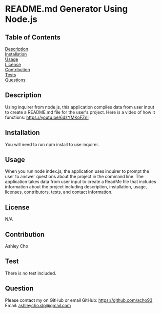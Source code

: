 # README.md Generator Using Node.js

## Table of Contents 
[Description](#description)  
[Installation](#installation)  
[Usage](#usage)  
[License](#license)  
[Contribution](#contribution)  
[Tests](#test)  
[Questions](#question)  

## Description
Using inquirer from node.js, this application compiles data from user input to create a README.md file for the user's project. Here is a video of how it functions: https://youtu.be/6dzYMKoFZnI

## Installation
You will need to run npm install to use inquirer.

## Usage
When you run node index.js, the application uses inquirer to prompt the user to answer questions about the project in the command line. The application takes data from user input to create a ReadMe file that includes information about the project including description, installation, usage, licenses, contributors, tests, and contact information. 

## License
N/A

## Contribution
Ashley Cho

## Test
There is no test included.

## Question
Please contact my on GitHub or email
GitHub: https://github.com/acho93
Email: ashleycho.slp@gmail.com
